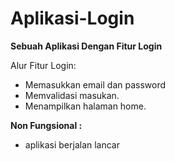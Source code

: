 # Aplikasi-Login
**Sebuah Aplikasi Dengan Fitur Login**  

Alur Fitur Login:
- Memasukkan email dan password
- Memvalidasi masukan.
- Menampilkan halaman home.

**Non Fungsional :**
- aplikasi berjalan lancar 
